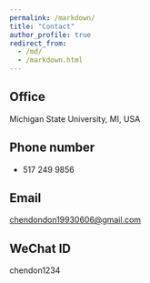 ```yaml
---
permalink: /markdown/
title: "Contact"
author_profile: true
redirect_from: 
  - /md/
  - /markdown.html
---
```


## Office
Michigan State University, MI, USA

## Phone number
+ 517 249 9856

## Email
chendondon19930606@gmail.com

## WeChat ID
chendon1234

